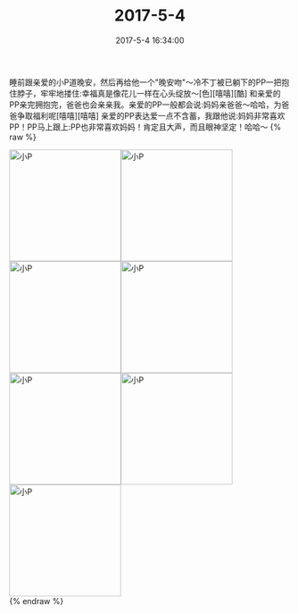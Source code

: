 ﻿---
title: "2017-5-4"
date: 2017-5-4 16:34:00
tags: 文字
categories: 妈妈
---
睡前跟亲爱的小P道晚安，然后再给他一个"晚安吻"～冷不丁被已躺下的PP一把抱住脖子，牢牢地搂住:幸福真是像花儿一样在心头绽放～[色][嘻嘻][酷]
和亲爱的PP亲完拥抱完，爸爸也会亲亲我。亲爱的PP一般都会说:妈妈亲爸爸～哈哈，为爸爸争取福利呢[嘻嘻][嘻嘻]
亲爱的PP表达爱一点不含蓄，我跟他说:妈妈非常喜欢PP！PP马上跟上:PP也非常喜欢妈妈！肯定且大声，而且眼神坚定！哈哈～
{% raw %}
<div style="width:500 px">
<div style="float:left; width:100 px"><img src="/images/微信图片_20171012155409.jpg" width="200" alt="小P"></div>
<div style="float:left; width:100 px"><img src="/images/微信图片_20171012155418.jpg" width="200" alt="小P"></div>
<div style="float:left; width:100 px"><img src="/images/微信图片_20171012155429.jpg" width="200" alt="小P"></div>
<div style="float:left; width:100 px"><img src="/images/微信图片_20171012155437.jpg" width="200" alt="小P"></div>
<div style="float:left; width:100 px"><img src="/images/微信图片_20171012155729.jpg" width="200" alt="小P"></div>
<div style="float:left; width:100 px"><img src="/images/微信图片_20171012155447.jpg" width="200" alt="小P"></div>
<div style="float:left; width:100 px"><img src="/images/微信图片_20171012155457.jpg" width="200" alt="小P"></div>
<div style="clear:both"></div>
</div>
{% endraw %}